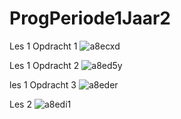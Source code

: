 # ProgPeriode1Jaar2

Les 1 Opdracht 1
![a8ecxd](https://github.com/user-attachments/assets/3b535b6d-5a6b-4ad8-b6d7-ec0679b1aaea)


Les 1 Opdracht 2
![a8ed5y](https://github.com/user-attachments/assets/6bfe2d7a-ee0d-47b7-8d38-36569e400222)


les 1 Opdracht 3
![a8eder](https://github.com/user-attachments/assets/35a132cf-e4c9-4551-a736-897de35996f0)

Les 2
![a8edi1](https://github.com/user-attachments/assets/6c3ef505-7e56-4f5e-b3e0-89b09fa3506f)


